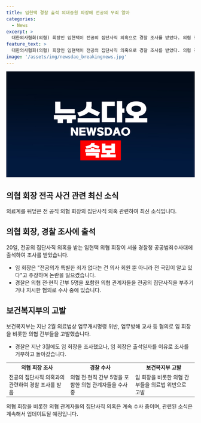 ```yaml
---
title: 임현택 경찰 출석 의대증원 파장에 전공의 무죄 알아
categories:
  - News
excerpt: >
  대한의사협회(의협) 회장인 임현택이 전공의 집단사직 의혹으로 경찰 조사를 받았다. 의협 전·현직 간부 5명을 수사 중인 경찰은 경찰청 공공범죄수사대에서 임 회장을 업무방해 교사 등 혐의로 조사했다. 임 회장은 취재진에게 전공의가 특별한 죄가 없다는 건 의사 회원 뿐 아니라 전 국민이 알고 있다며 답했다. 3월부터 의협 간부들을 수사 중인 경찰은 지난번 조사를 거부한 임 회장을 재소환했다. 보건복지부는 의료법 위반 혐의로 임 회장과 의협 간부들을 고발했다.
feature_text: >
  대한의사협회(의협) 회장인 임현택이 전공의 집단사직 의혹으로 경찰 조사를 받았다. 의협 전·현직 간부 5명을 수사 중인 경찰은 경찰청 공공범죄수사대에서 임 회장을 업무방해 교사 등 혐의로 조사했다. 임 회장은 취재진에게 전공의가 특별한 죄가 없다는 건 의사 회원 뿐 아니라 전 국민이 알고 있다며 답했다. 3월부터 의협 간부들을 수사 중인 경찰은 지난번 조사를 거부한 임 회장을 재소환했다. 보건복지부는 의료법 위반 혐의로 임 회장과 의협 간부들을 고발했다.
image: '/assets/img/newsdao_breakingnews.jpg'
---
```


<p><img src="/assets/img/newsdao_breakingnews.jpg" alt="implanttips 속보" /></p>

<h2 data-ke-size="size26">의협 회장 전곡 사건 관련 최신 소식</h2>

<p data-ke-size="size16">의료계를 뒤덮은 전 공직 의협 회장의 집단사직 의혹 관련하여 최신 소식입니다.</p>

<h2>의협 회장, 경찰 조사에 출석</h2>

<p data-ke-size="size16">20일, 전공의 집단사직 의혹을 받는 임현택 의협 회장이 서울 경찰청 공공범죄수사대에 출석하여 조사를 받았습니다.</p>

<ul>
  <li>임 회장은 "전공의가 특별한 죄가 없다는 건 의사 회원 뿐 아니라 전 국민이 알고 있다"고 주장하며 논란을 일으켰습니다.</li>
  <li>경찰은 의협 전·현직 간부 5명을 포함한 의협 관계자들을 전공의 집단사직을 부추기거나 지시한 혐의로 수사 중에 있습니다.</li>
</ul>

<h2>보건복지부의 고발</h2>

<p data-ke-size="size16">보건복지부는 지난 2월 의료법상 업무개시명령 위반, 업무방해 교사 등 혐의로 임 회장을 비롯한 의협 간부들을 고발했습니다.</p>

<ul>
  <li>경찰은 지난 3월에도 임 회장을 조사했으나, 임 회장은 출석일자를 이유로 조사를 거부하고 돌아갔습니다.</li>
</ul>

<table>
  <tr>
    <td style="text-align: center; height: 17px;"><b>의협 회장 조사</b></td>
    <td style="text-align: center; height: 17px;"><b>경찰 수사</b></td>
    <td style="text-align: center; height: 17px;"><b>보건복지부 고발</b></td>
  </tr>
  <tr>
    <td>전공의 집단사직 의혹과의 관련하여 경찰 조사를 받음</td>
    <td>의협 전·현직 간부 5명을 포함한 의협 관계자들을 수사 중</td>
    <td>임 회장을 비롯한 의협 간부들을 의료법 위반으로 고발</td>
  </tr>
</table>

<p data-ke-size="size16">의협 회장을 비롯한 의협 관계자들의 집단사직 의혹은 계속 수사 중이며, 관련된 소식은 계속해서 업데이트될 예정입니다.</p>

